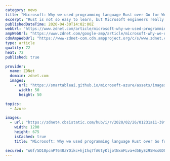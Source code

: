 ```yaml
---
category: news
title: "Microsoft: Why we used programming language Rust over Go for WebAssembly on Kubernetes app"
excerpt: "Rust is not so easy to learn, but Microsoft engineers really like the programming language for coding for the cloud."
publishedDateTime: 2020-04-30T14:02:00Z
webUrl: "https://www.zdnet.com/article/microsoft-why-we-used-programming-language-rust-over-go-for-webassembly-on-kubernetes-app/"
ampWebUrl: "https://www.zdnet.com/google-amp/article/microsoft-why-we-used-programming-language-rust-over-go-for-webassembly-on-kubernetes-app/"
cdnAmpWebUrl: "https://www-zdnet-com.cdn.ampproject.org/c/s/www.zdnet.com/google-amp/article/microsoft-why-we-used-programming-language-rust-over-go-for-webassembly-on-kubernetes-app/"
type: article
quality: 72
heat: 72
published: true

provider:
  name: ZDNet
  domain: zdnet.com
  images:
    - url: "https://smartableai.github.io/microsoft-azure/assets/images/organizations/zdnet.com-50x50.jpg"
      width: 50
      height: 50

topics:
  - Azure

images:
  - url: "https://zdnet4.cbsistatic.com/hub/i/r/2020/02/26/01231a11-39fd-4b07-8958-8e4e1d36a5b8/thumbnail/1200x675/bf7df3614d95249ea2e265ae0b813d34/istock-150537757.jpg"
    width: 1200
    height: 675
    isCached: true
    title: "Microsoft: Why we used programming language Rust over Go for WebAssembly on Kubernetes app"

secured: "u6f/5D10pcnPT640aYOikc+hjIhq7fA6tyKljotNxmFLva+d5EyEz95HxsGDQspxKi3YlAfQAxTVwi2QANSIDN0tCQB5wmdtJQUMXXkz5hiEJhJf0pXGeARjWcxes6l1jEHm4wCom2WXsOKGu6kTJgfjb84suqEWzg0tqRCKeI8G8o5P94e5OKOiAsXPthYU3jW/XpyRwFrWDYIlaQjB9H0OqLadRLszEuyEFhvJbGcm3glyBOCbjWCz2sUcJF8I5X7QGYeEbO2QnftokMVHpBAKl24jb+Me2vYYyO6Azyuv1FgpkuruldtHSr+3Ytm5idcrHR9D1PvApzb7QFaId6K3WYtoEs+cXBOfrp3l0v0QICg6JY8KDu8LYmfFeYSvn4aDycnic0w6vsku4USnOcRtLjnxrJ94vsJ5rWcpzdDaWF8EN6uBTpDB4loT/UZ+m94fj++QQwJmJW8R+DUhZuvAs0Ay0oPGqgHPi8GPw58=;zs04ZAgsU3cqeGhmNkwuWg=="
---
```


